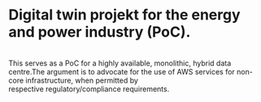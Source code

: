 # Digital twin projekt for the energy and power industry (PoC). 
<br> This serves as a PoC for a highly available, monolithic, hybrid data centre.The argument is to advocate for the use of AWS services for non-core infrastructure, when permitted by 
<br>respective regulatory/compliance requirements.
<br>
